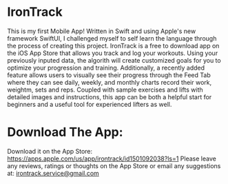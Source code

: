 # IronTrack

This is my first Mobile App! Written in Swift and using Apple's new framework SwiftUI, I challenged myself to self learn the language through the process of creating this project. IronTrack is a free to download app on the iOS App Store that allows you track and log your workouts. Using your previously inputed data, the algorith will create customized goals for you to optimize your progression and training. Additionally, a recently added feature allows users to visually see their progress through the Feed Tab where they can see daily, weekly, and monthly charts record their work, weightm, sets and reps. Coupled with sample exercises and lifts with detailed images and instructions, this app can be both a helpful start for beginners and a useful tool for experienced lifters as well. 


# Download The App:
Download it on the App Store: https://apps.apple.com/us/app/irontrack/id1501092038?ls=1
Please leave any reviews, ratings or thoughts on the App Store or email any suggestions at: irontrack.service@gmail.com
